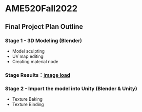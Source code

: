 # AME520Fall2022
## Final Project Plan Outline

### Stage 1 - 3D Modeling (Blender)
* Model sculpting
* UV map editing
* Creating material node

### Stage Results：[image load](https://github.com/XiangFan49/AME520Fall2022/raw/main/Assignment/Stage%201%203D%20Modeling.png)

### Stage 2 - Import the model into Unity (Blender & Unity)
* Texture Baking
* Texture Binding
